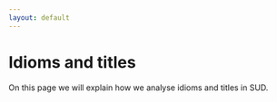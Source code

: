 ```yaml
---
layout: default
---
```

# Idioms and titles

On this page we will explain how we analyse idioms and titles in SUD.
